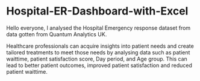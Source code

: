 # Hospital-ER-Dashboard-with-Excel
Hello everyone, I analysed the Hospital Emergency response dataset from data gotten from Quantum Analytics UK.

Healthcare professionals can acquire insights into patient needs and create tailored treatments to meet those needs by analysing data such as patient waittime, patient satisfaction score, Day period, and Age group.
This can lead to better patient outcomes, improved patient satisfaction and reduced patient waittime.
